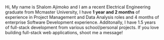  Hi, My name is Shalom Ajimoko and I am a recent Electrical Engineering graduate from Mcmaster University, I have **1 year and 2 months** of experience in Project Management and Data Analysis roles and 4 months of enterprise Software Development experience. Additonally, I have 1.5 years of full-stack development from various school/personal projects. If you love building full-stack web applications, shoot me a message!


<!---
Ajimokas/Ajimokas is a ✨ special ✨ repository because its `README.md` (this file) appears on your GitHub profile.
You can click the Preview link to take a look at your changes.
--->
